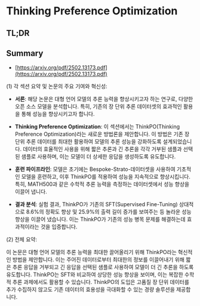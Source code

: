 # Thinking Preference Optimization
## TL;DR
## Summary
- [https://arxiv.org/pdf/2502.13173.pdf](https://arxiv.org/pdf/2502.13173.pdf)

(1) 각 섹션 요약 및 논문의 주요 기여와 혁신성:

- **서론**: 해당 논문은 대형 언어 모델의 추론 능력을 향상시키고자 하는 연구로, 다양한 오픈 소스 모델을 분석합니다. 특히, 기존의 장 단위 추론 데이터셋의 효과적인 활용을 통해 성능을 향상시키고자 합니다.

- **Thinking Preference Optimization**: 이 섹션에서는 ThinkPO(Thinking Preference Optimization)라는 새로운 방법론을 제안합니다. 이 방법은 기존 장 단위 추론 데이터를 최대한 활용하여 모델의 추론 성능을 강화하도록 설계되었습니다. 데이터의 효율적인 사용을 위해 짧은 추론과 긴 추론을 각각 거부된 샘플과 선택된 샘플로 사용하며, 이는 모델이 더 상세한 응답을 생성하도록 유도합니다.

- **훈련 파이프라인**: 모델은 초기에는 Bespoke-Strato-데이터셋을 사용하여 기초적인 모델을 훈련하고, 이후 ThinkPO를 적용하여 성능을 지속적으로 향상시킵니다. 특히, MATH500과 같은 수학적 추론 능력을 측정하는 데이터셋에서 성능 향상을 이끌어 냅니다.

- **결과 분석**: 실험 결과, ThinkPO가 기존의 SFT(Supervised Fine-Tuning) 상대적으로 8.6%의 정확도 향상 및 25.9%의 출력 길이 증가를 보여주는 등 놀라운 성능 향상을 이끌어 냈습니다. 이는 ThinkPO가 기존의 성능 병목 문제를 해결하는데 효과적이라는 것을 입증합니다.

(2) 전체 요약:

이 논문은 대형 언어 모델의 추론 능력을 최대한 끌어올리기 위해 ThinkPO라는 혁신적인 방법을 제안합니다. 이는 주어진 데이터로부터 최대한의 정보를 이끌어내기 위해 짧은 추론 응답을 거부되고 긴 응답을 선택된 샘플로 사용하여 모델이 더 긴 추론을 하도록 유도합니다. ThinkPO는 SFT와 비교하여 상당한 성능 향상을 보이며, 이는 복잡한 수학적 추론 과제에서도 활용할 수 있습니다. ThinkPO의 도입은 고품질 장 단위 데이터를 추가 수집하지 않고도 기존 데이터의 효용성을 극대화할 수 있는 경량 솔루션을 제공합니다.